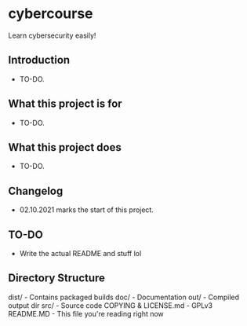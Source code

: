# cybercourse
Learn cybersecurity easily!

## Introduction
- TO-DO.

## What this project is for
- TO-DO.

## What this project does
- TO-DO.
## Changelog
- 02.10.2021 marks the start of this project.

## TO-DO
- Write the actual README and stuff lol

## Directory Structure
dist/ - Contains packaged builds
doc/ - Documentation
out/ - Compiled output dir
src/ - Source code
COPYING & LICENSE.md - GPLv3
README.MD - This file you're reading right now